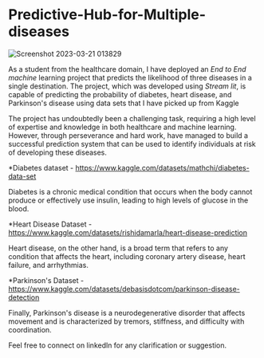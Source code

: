 # Predictive-Hub-for-Multiple-diseases
![Screenshot 2023-03-21 013829](https://user-images.githubusercontent.com/119765379/226454091-817f6894-fc65-49af-8a6c-b52820e98f20.png)

As a student from the healthcare domain, I have deployed an *End to End machine* learning project that predicts the likelihood of three diseases in a single destination. The project, which was developed using *Stream lit*, is capable of predicting the probability of diabetes, heart disease, and Parkinson's disease using data sets that I have picked up from Kaggle



The project has undoubtedly been a challenging task, requiring a high level of expertise and knowledge in both healthcare and machine learning. However, through perseverance and hard work, have managed to build a successful prediction system that can be used to identify individuals at risk of developing these diseases.



*Diabetes dataset - https://www.kaggle.com/datasets/mathchi/diabetes-data-set

Diabetes is a chronic medical condition that occurs when the body cannot produce or effectively use insulin, leading to high levels of glucose in the blood.



*Heart Disease Dataset - https://www.kaggle.com/datasets/rishidamarla/heart-disease-prediction

Heart disease, on the other hand, is a broad term that refers to any condition that affects the heart, including coronary artery disease, heart failure, and arrhythmias.



*Parkinson's Dataset - https://www.kaggle.com/datasets/debasisdotcom/parkinson-disease-detection

Finally, Parkinson's disease is a neurodegenerative disorder that affects movement and is characterized by tremors, stiffness, and difficulty with coordination.

Feel free to connect on linkedln for any clarification or suggestion.
